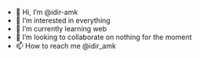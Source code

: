 - 👋 Hi, I’m @idir-amk
- 👀 I’m interested in everything
- 🌱 I’m currently learning web
- 💞️ I’m looking to collaborate on nothing for the moment
- 📫 How to reach me @idir_amk

<!---
idir-amk/idir-amk is a ✨ special ✨ repository because its `README.md` (this file) appears on your GitHub profile.
You can click the Preview link to take a look at your changes.
--->
